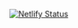 [![Netlify Status](https://api.netlify.com/api/v1/badges/5f46930e-9a9d-41a7-b038-0ab7a0c490e2/deploy-status)](https://app.netlify.com/sites/junghwayang/deploys)